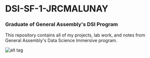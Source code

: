 # DSI-SF-1-JRCMALUNAY

### Graduate of General Assembly's DSI Program
This repository contains all of my projects, lab work, and notes from General Assembly's Data Science Immersive program. 

![alt tag](https://snag.gy/xeWY76.jpg)
